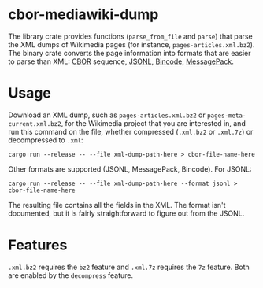 # cbor-mediawiki-dump
The library crate provides functions (`parse_from_file` and `parse`) that parse the XML dumps of Wikimedia pages (for instance, `pages-articles.xml.bz2`).
The binary crate converts the page information into formats that are easier to parse than XML:
[CBOR](https://cbor.io/) sequence, [JSONL](https://jsonlines.org/), [Bincode](https://docs.rs/bincode/),
[MessagePack](https://msgpack.org/).

# Usage
Download an XML dump, such as `pages-articles.xml.bz2` or `pages-meta-current.xml.bz2`, for the Wikimedia project
that you are interested in, and run this command on the file, whether compressed (`.xml.bz2` or `.xml.7z`) or decompressed to `.xml`:

    cargo run --release -- --file xml-dump-path-here > cbor-file-name-here

Other formats are supported (JSONL, MessagePack, Bincode). For JSONL:

    cargo run --release -- --file xml-dump-path-here --format jsonl > cbor-file-name-here

The resulting file contains all the fields in the XML. The format isn't documented,
but it is fairly straightforward to figure out from the JSONL.

# Features
`.xml.bz2` requires the `bz2` feature and `.xml.7z` requires the `7z` feature.
Both are enabled by the `decompress` feature.
